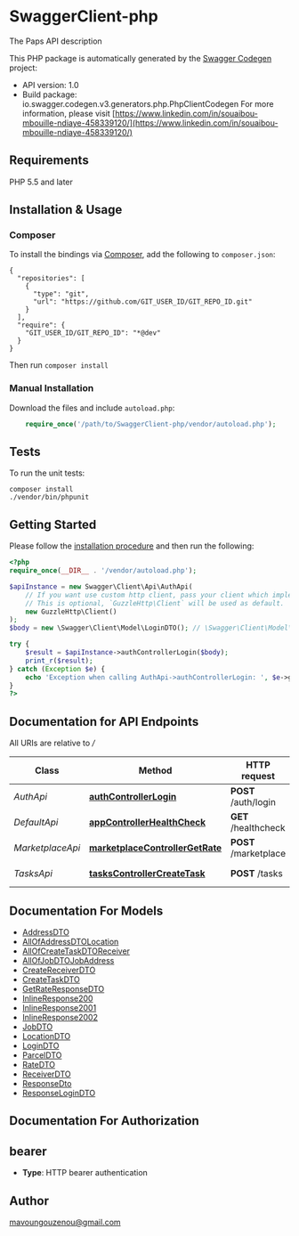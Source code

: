 # SwaggerClient-php
The Paps API description

This PHP package is automatically generated by the [Swagger Codegen](https://github.com/paps-app/paps-php-client) project:

- API version: 1.0
- Build package: io.swagger.codegen.v3.generators.php.PhpClientCodegen
For more information, please visit [https://www.linkedin.com/in/souaibou-mbouille-ndiaye-458339120/](https://www.linkedin.com/in/souaibou-mbouille-ndiaye-458339120/)

## Requirements

PHP 5.5 and later

## Installation & Usage
### Composer

To install the bindings via [Composer](http://getcomposer.org/), add the following to `composer.json`:

```
{
  "repositories": [
    {
      "type": "git",
      "url": "https://github.com/GIT_USER_ID/GIT_REPO_ID.git"
    }
  ],
  "require": {
    "GIT_USER_ID/GIT_REPO_ID": "*@dev"
  }
}
```

Then run `composer install`

### Manual Installation

Download the files and include `autoload.php`:

```php
    require_once('/path/to/SwaggerClient-php/vendor/autoload.php');
```

## Tests

To run the unit tests:

```
composer install
./vendor/bin/phpunit
```

## Getting Started

Please follow the [installation procedure](#installation--usage) and then run the following:

```php
<?php
require_once(__DIR__ . '/vendor/autoload.php');

$apiInstance = new Swagger\Client\Api\AuthApi(
    // If you want use custom http client, pass your client which implements `GuzzleHttp\ClientInterface`.
    // This is optional, `GuzzleHttp\Client` will be used as default.
    new GuzzleHttp\Client()
);
$body = new \Swagger\Client\Model\LoginDTO(); // \Swagger\Client\Model\LoginDTO | 

try {
    $result = $apiInstance->authControllerLogin($body);
    print_r($result);
} catch (Exception $e) {
    echo 'Exception when calling AuthApi->authControllerLogin: ', $e->getMessage(), PHP_EOL;
}
?>
```

## Documentation for API Endpoints

All URIs are relative to */*

Class | Method | HTTP request | Description
------------ | ------------- | ------------- | -------------
*AuthApi* | [**authControllerLogin**](docs/Api/AuthApi.md#authcontrollerlogin) | **POST** /auth/login | Login 🔑
*DefaultApi* | [**appControllerHealthCheck**](docs/Api/DefaultApi.md#appcontrollerhealthcheck) | **GET** /healthcheck | 
*MarketplaceApi* | [**marketplaceControllerGetRate**](docs/Api/MarketplaceApi.md#marketplacecontrollergetrate) | **POST** /marketplace | Get rate of the carrier
*TasksApi* | [**tasksControllerCreateTask**](docs/Api/TasksApi.md#taskscontrollercreatetask) | **POST** /tasks | Create Task 🐻

## Documentation For Models

 - [AddressDTO](docs/Model/AddressDTO.md)
 - [AllOfAddressDTOLocation](docs/Model/AllOfAddressDTOLocation.md)
 - [AllOfCreateTaskDTOReceiver](docs/Model/AllOfCreateTaskDTOReceiver.md)
 - [AllOfJobDTOJobAddress](docs/Model/AllOfJobDTOJobAddress.md)
 - [CreateReceiverDTO](docs/Model/CreateReceiverDTO.md)
 - [CreateTaskDTO](docs/Model/CreateTaskDTO.md)
 - [GetRateResponseDTO](docs/Model/GetRateResponseDTO.md)
 - [InlineResponse200](docs/Model/InlineResponse200.md)
 - [InlineResponse2001](docs/Model/InlineResponse2001.md)
 - [InlineResponse2002](docs/Model/InlineResponse2002.md)
 - [JobDTO](docs/Model/JobDTO.md)
 - [LocationDTO](docs/Model/LocationDTO.md)
 - [LoginDTO](docs/Model/LoginDTO.md)
 - [ParcelDTO](docs/Model/ParcelDTO.md)
 - [RateDTO](docs/Model/RateDTO.md)
 - [ReceiverDTO](docs/Model/ReceiverDTO.md)
 - [ResponseDto](docs/Model/ResponseDto.md)
 - [ResponseLoginDTO](docs/Model/ResponseLoginDTO.md)

## Documentation For Authorization


## bearer

- **Type**: HTTP bearer authentication


## Author

mavoungouzenou@gmail.com

